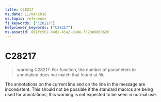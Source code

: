 ```yaml
---
title: C28217
ms.date: 11/04/2016
ms.topic: reference
f1_keywords: ["C28217"]
helpviewer_keywords: ["C28217"]
ms.assetid: 681fc502-b4d2-45a2-8a9e-7323e6860626
---
```

# C28217

> warning C28217: For function, the number of parameters to annotation does not match that found at file

The annotations on the current line and on the line in the message are inconsistent. This should not be possible if the standard macros are being used for annotations; this warning is not expected to be seen in normal use.
